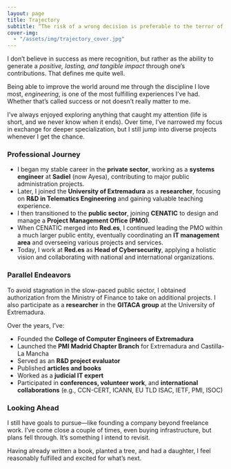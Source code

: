 ```yaml
---
layout: page
title: Trajectory
subtitle: “The risk of a wrong decision is preferable to the terror of indecision.” - Maimonides
cover-img:
  - "/assets/img/trajectory_cover.jpg"
---
```


I don’t believe in success as mere recognition, but rather as the ability to generate a *positive, lasting, and tangible impact* through one’s contributions. That defines me quite well.

Being able to improve the world around me through the discipline I love most, *engineering*, is one of the most fulfilling experiences I’ve had. Whether that’s called success or not doesn’t really matter to me.

I’ve always enjoyed exploring anything that caught my attention (life is short, and we never know when it ends). Over time, I’ve narrowed my focus in exchange for deeper specialization, but I still jump into diverse projects whenever I get the chance.

### Professional Journey

- I began my stable career in the **private sector**, working as a **systems engineer** at **Sadiel** (now Ayesa), contributing to major public administration projects.
- Later, I joined the **University of Extremadura** as a **researcher**, focusing on **R&D in Telematics Engineering** and gaining valuable teaching experience.
- I then transitioned to the **public sector**, joining **CENATIC** to design and manage a **Project Management Office (PMO)**.
- When CENATIC merged into **Red.es**, I continued leading the PMO within a much larger public entity, eventually coordinating an **IT management area** and overseeing various projects and services.
- Today, I work at **Red.es** as **Head of Cybersecurity**, applying a holistic vision and collaborating with national and international organizations.

### Parallel Endeavors

To avoid stagnation in the slow-paced public sector, I obtained authorization from the Ministry of Finance to take on additional projects. I also participate as a **researcher** in the **GITACA group** at the University of Extremadura.

Over the years, I’ve:

- Founded the **College of Computer Engineers of Extremadura**
- Launched the **PMI Madrid Chapter Branch** for Extremadura and Castilla-La Mancha
- Served as an **R&D project evaluator**
- Published **articles and books**
- Worked as a **judicial IT expert**
- Participated in **conferences, volunteer work**, and **international collaborations** (e.g., CCN-CERT, ICANN, EU TLD ISAC, IETF, PMI, ISOC)

### Looking Ahead

I still have goals to pursue—like founding a company beyond freelance work. I’ve come close a couple of times, even buying infrastructure, but plans fell through. It’s something I intend to revisit.

Having already written a book, planted a tree, and had a daughter, I feel reasonably fulfilled and excited for what’s next.
